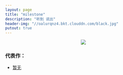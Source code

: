 ```yaml
---
layout: page
title: "milestone"
description: "听到 说出"
header-img: "//oalurqnz4.bkt.clouddn.com/black.jpg"
putout: true
---
```



<center>
    <p><img src="http://oalurqnz4.bkt.clouddn.com/favicon.png" align="center"></p>
</center>


### 代表作：


- [暂无](http://isheng5.github.io)
